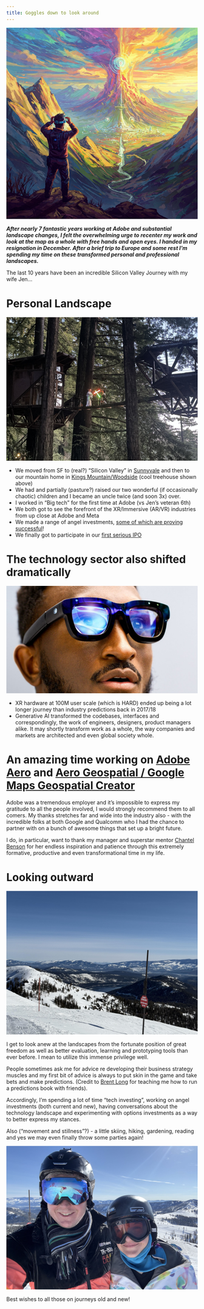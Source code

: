 ```yaml
---
title: Goggles down to look around
---
```


<img src="assets/images/goggles_off_Gemini_Generated_Image.jpeg"/>

***After nearly 7 fantastic years working at Adobe and substantial landscape changes, I felt the overwhelming urge to recenter my work and look at the map as a whole with free hands and open eyes. I handed in my resignation in December.  After a brief trip to Europe and some rest I’m spending my time on these transformed personal and professional landscapes.***

The last 10 years have been an incredible Silicon Valley Journey with my wife Jen…

# Personal Landscape

<img src="assets/images/IMG_1602.jpg" alt="My two kids in a lightsaber battle in our treehouse"/>

- We moved from SF to (real?) “Silicon Valley” in [Sunnyvale](https://steveblank.com/2010/01/07/the-secret-history-of-silicon-valley-part-13-lockheed-the-startup-with-nuclear-missiles/) and then to our mountain home in [Kings Mountain/Woodside](https://maps.app.goo.gl/qS1eVh5bzSdbivNJ6) (cool treehouse shown above)
- We had and partially (pasture?) raised our two wonderful (if occasionally chaotic) children and I became an uncle twice (and soon 3x) over.
- I worked in “Big tech” for the first time at Adobe (vs Jen’s veteran 6th) 
- We both got to see the forefront of the XR/Immersive (AR/VR) industries from up close at Adobe and Meta
- We made a range of angel investments, [some of which are proving successful](https://fluoraplant.com/)!
- We finally got to participate in our [first serious IPO](https://deadline.com/2024/10/reddit-stock-rockets-first-profit-since-ipo-ai-1236162716/)

# The technology sector also shifted dramatically

<img src="assets/images/MKBHD.jpg"/>

- XR hardware at 100M user scale (which is HARD) ended up being a lot longer journey than industry predictions back in 2017/18
- Generative AI transformed the codebases, interfaces and correspondingly, the work of engineers, designers, product managers alike. It may shortly transform work as a whole, the way companies and markets are architected and even global society whole.

# An amazing time working on [Adobe Aero](https://www.youtube.com/watch?v=7MW2_7sNlII) and [Aero Geospatial / Google Maps Geospatial Creator](https://www.linkedin.com/posts/googlearvr_historic-ar-paris-experience-in-google-maps-activity-7254914476515184640-m8_w)

Adobe was a tremendous employer and it’s impossible to express my gratitude to all the people involved, I would strongly recommend them to all comers. My thanks stretches far and wide into the industry also - with the incredible folks at both Google and Qualcomm who I had the chance to partner with on a bunch of awesome things that set up a bright future.

I do, in particular, want to thank my manager and superstar mentor [Chantel Benson](https://www.linkedin.com/in/chantelbenson/) for her endless inspiration and patience through this extremely formative, productive and even transformational time in my life.

# Looking outward

<img src="assets/images/IMG_7433.jpg"> 

I get to look anew at the landscapes from the fortunate position of great freedom as well as better evaluation, learning and prototyping tools than ever before. I mean to utilize this immense privilege well.

People sometimes ask me for advice re developing their business strategy muscles and my first bit of advice is always to put skin in the game and take bets and make predictions. (Credit to [Brent Long](https://www.linkedin.com/in/brentlonglink/) for teaching me how to run a predictions book with friends).

Accordingly, I’m spending a lot of time “tech investing”, working on angel investments (both current and new), having conversations about the technology landscape and experimenting with options investments as a way to better express my stances.

Also (“movement and stillness”?) - a little skiing, hiking, gardening, reading and yes we may even finally throw some parties again!

<img src="assets/images/skiing_sugarbowl_2025.jpg"/>

Best wishes to all those on journeys old and new!

